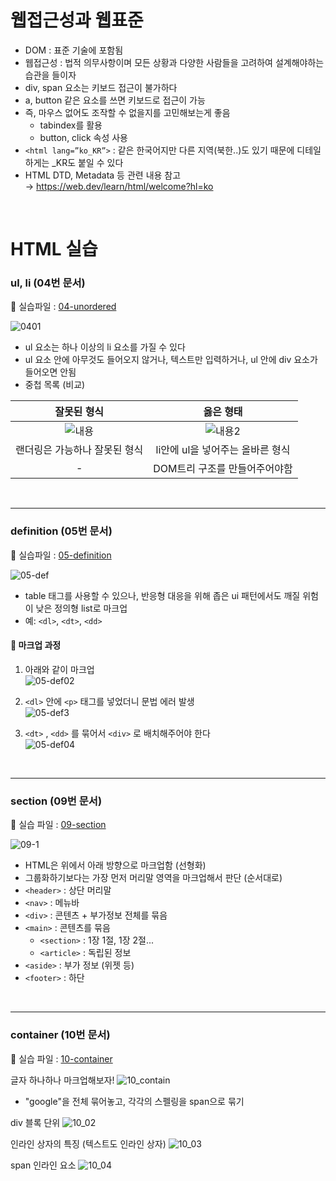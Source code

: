 # 웹접근성과 웹표준

- DOM : 표준 기술에 포함됨
- 웹접근성 : 법적 의무사항이며 모든 상황과 다양한 사람들을 고려하여 설계해야하는 습관을 들이자
- div, span 요소는 키보드 접근이 불가하다
- a, button 같은 요소를 쓰면 키보드로 접근이 가능
- 즉, 마우스 없어도 조작할 수 없을지를 고민해보는게 좋음
    - tabindex를 활용
    - button, click 속성 사용
- `<html lang=”ko_KR”>` : 같은 한국어지만 다른 지역(북한..)도 있기 때문에 디테일하게는 _KR도 붙일 수 있다
- HTML DTD, Metadata 등 관련 내용 참고
<br/> → https://web.dev/learn/html/welcome?hl=ko  
<br/>

# HTML 실습

### ul, li (04번 문서)
:link: 실습파일 : [04-unordered](https://github.com/songyi225/html-css/blob/student/04-unordered-ordered-list.html)

![0401](./html_images/04-unordered-01.png)
- ul 요소는 하나 이상의 li 요소를 가질 수 있다
- ul 요소 안에 아무것도 들어오지 않거나, 텍스트만 입력하거나, ul 안에 div 요소가 들어오면 안됨
- 중첩 목록 (비교)

|잘못된 형식|옳은 형태|
|:---:|:---:|
|![내용](./html_images/04-unordered-02.png)|![내용2](./html_images/04-unordered-03.png)|
|랜더링은 가능하나 잘못된 형식|li안에 ul을 넣어주는 올바른 형식|
|-|DOM트리 구조를 만들어주어야함|

<br/>

---

### definition (05번 문서)

:link: 실습파일 : [05-definition](https://github.com/songyi225/html-css/blob/student/05-definition-list.html)

![05-def](./html_images/05-definition-01.png)
<br/>
- table 태그를 사용할 수 있으나, 반응형 대응을 위해 좁은 ui 패턴에서도 깨질 위험이 낮은 정의형 list로 마크업
- 예: `<dl>`, `<dt>`, `<dd>`

#### :dizzy: 마크업 과정

1. 아래와 같이 마크업
<br/>![05-def02](./html_images/05-definition-02.png)

2. `<dl>` 안에 `<p>` 태그를 넣었더니 문법 에러 발생
<br/>![05-def3](./html_images/05-definition-03.png)

3. `<dt>` , `<dd>` 를 묶어서 `<div>` 로 배치해주어야 한다
<br/>![05-def04](./html_images/05-definition-04.png)

<br/>

---

### section (09번 문서)

:link: 실습 파일 : [09-section](https://github.com/songyi225/html-css/blob/student/09-section-main.html)

![09-1](./html_images/09-section-01.png)
<br/>
- HTML은 위에서 아래 방향으로 마크업함 (선형화)
- 그룹화하기보다는 가장 먼저 머리말 영역을 마크업해서 판단 (순서대로)
- `<header>` : 상단 머리말
- `<nav>` : 메뉴바
- `<div>` : 콘텐츠 + 부가정보 전체를 묶음
- `<main>` : 콘텐츠를 묶음
  - `<section>` : 1장 1절, 1장 2절...
  - `<article>` : 독립된 정보
- `<aside>` : 부가 정보 (위젯 등)
- `<footer>` : 하단  
<br/>

---

### container (10번 문서)

:link: 실습 파일 : [10-container](https://github.com/songyi225/html-css/blob/student/10-container-element.html)

글자 하나하나 마크업해보자!
![10_contain](./html_images/10-container-01.png)
- "google"을 전체 묶어놓고, 각각의 스펠링을 span으로 묶기

div 블록 단위
![10_02](./html_images/10-container-02.png)

인라인 상자의 특징 (텍스트도 인라인 상자)
![10_03](./html_images/10-container-03.png)

span 인라인 요소
![10_04](./html_images/10-container-04.png)

